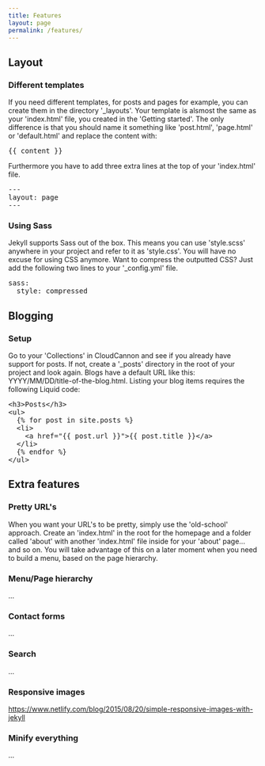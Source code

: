 ```yaml
---
title: Features
layout: page
permalink: /features/
---
```


## Layout

### Different templates

If you need different templates, for posts and pages for example, you can create them in the directory '_layouts'. Your template is alsmost the same as your 'index.html' file, you created in the 'Getting started'. The only difference is that you should name it something like 'post.html', 'page.html' or 'default.html' and replace the content with: 

<pre>&lcub;&lcub; content &rcub;&rcub;</pre>

Furthermore you have to add three extra lines at the top of your 'index.html' file.

<pre>---<br />layout: page<br />---</pre>

### Using Sass

Jekyll supports Sass out of the box. This means you can use 'style.scss' anywhere in your project and refer to it as 'style.css'. You will have no excuse for using CSS anymore. Want to compress the outputted CSS? Just add the following two lines to your '_config.yml' file.

<pre>sass:<br />&nbsp;&nbsp;style: compressed</pre>

## Blogging

### Setup

Go to your 'Collections' in CloudCannon and see if you already have support for posts. If not, create a '_posts' directory in the root of your project and look again. Blogs have a default URL like this: YYYY/MM/DD/title-of-the-blog.html. Listing your blog items requires the following Liquid code:

<pre>&lt;h3&gt;Posts&lt;/h3&gt;
&lt;ul&gt;
  &lcub;% for post in site.posts %&rcub;
  &lt;li&gt;
    &lt;a href="&lcub;&lcub; post.url &rcub;&rcub;">&lcub;&lcub; post.title &rcub;&rcub;&lt;/a&gt;
  &lt;/li&gt;
  &lcub;% endfor %&rcub;
&lt;/ul&gt;</pre>

## Extra features


### Pretty URL's

When you want your URL's to be pretty, simply use the 'old-school' approach. Create an 'index.html' in the root for the homepage and a folder called 'about' with another 'index.html' file inside for your 'about' page... and so on. You will take advantage of this on a later moment when you need to build a menu, based on the page hierarchy.

### Menu/Page hierarchy

...

### Contact forms

...

### Search

...

### Responsive images

https://www.netlify.com/blog/2015/08/20/simple-responsive-images-with-jekyll

### Minify everything

...